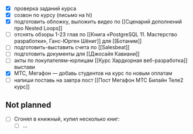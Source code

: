 - [x] проверка заданий курса
- [x] созвон по курсу (письмо на hi)
- [x] подготовить обложку, выложить видео по [[Сценарий дополнений про Nested Loops]]
- [ ] отснять обзоры 1-23 глав по [[Книга «PostgreSQL 11. Мастерство разработки», Ганс-Юрген Шёниг]] для [[Ботаним]]
- [ ] подготовить-выставить счета по [[Salesbeat]]
- [ ] подготовить документы для [[Джосайя Кавиани]]
- [ ] акты по покупателям-юрлицам [[Курс Хардкорная веб-разработка]] выстави
- [x] МТС, Мегафон — добавь студентов на курс по новым оплатам
- [ ] напиши поставь на завтра пост [[Пост Мегафон МТС Билайн Теле2 курс]]

## Not planned

- [ ] Сгонял в книжный, купил несколько книг:
	- [ ] ...